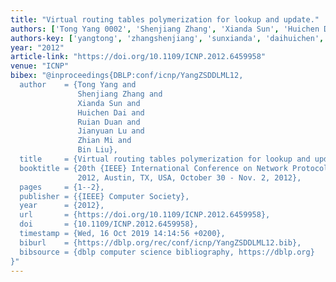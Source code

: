 ```yaml
---
title: "Virtual routing tables polymerization for lookup and update."
authors: ['Tong Yang 0002', 'Shenjiang Zhang', 'Xianda Sun', 'Huichen Dai', 'Ruian Duan', 'Jianyuan Lu', 'Zhian Mi', 'Bin Liu 0001']
authors-key: ['yangtong', 'zhangshenjiang', 'sunxianda', 'daihuichen', 'duanruian', 'lujianyuan', 'mizhian', 'liubin']
year: "2012"
article-link: "https://doi.org/10.1109/ICNP.2012.6459958"
venue: "ICNP"
bibex: "@inproceedings{DBLP:conf/icnp/YangZSDDLML12,
  author    = {Tong Yang and
               Shenjiang Zhang and
               Xianda Sun and
               Huichen Dai and
               Ruian Duan and
               Jianyuan Lu and
               Zhian Mi and
               Bin Liu},
  title     = {Virtual routing tables polymerization for lookup and update},
  booktitle = {20th {IEEE} International Conference on Network Protocols, {ICNP}
               2012, Austin, TX, USA, October 30 - Nov. 2, 2012},
  pages     = {1--2},
  publisher = {{IEEE} Computer Society},
  year      = {2012},
  url       = {https://doi.org/10.1109/ICNP.2012.6459958},
  doi       = {10.1109/ICNP.2012.6459958},
  timestamp = {Wed, 16 Oct 2019 14:14:56 +0200},
  biburl    = {https://dblp.org/rec/conf/icnp/YangZSDDLML12.bib},
  bibsource = {dblp computer science bibliography, https://dblp.org}
}"
---
```

